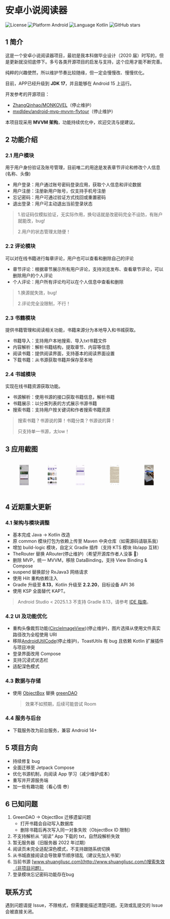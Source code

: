 

# 安卓小说阅读器

<p >
  <img src="https://img.shields.io/hexpm/l/plug.svg" alt="License" />
  <img src="https://img.shields.io/badge/Platform-Android-brightgreen?style=flat-square" alt="Platform Android" />
  <img src="https://img.shields.io/badge/Language-Kotlin-blue?style=flat-square" alt="Language Kotlin" />
  <img src="https://img.shields.io/github/stars/xrn1997/android-ebook?style=social" alt="GitHub stars" />
</p>



## 1 简介

这是一个安卓小说阅读器项目，最初是我本科做毕业设计（2020 届）时写的，但是更新就没彻底停下。多亏各类开源项目的启发与支持，这个应用才能不断完善。

纯粹的兴趣使然，所以维护节奏比较随缘，但一定会慢慢改、慢慢优化。

目前，APP已经升级到 **JDK 17**，并且能够在 Android 15 上运行。

开发参考的开源项目：

- [ZhangQinhao/MONKOVEL](https://github.com/ZhangQinhao/MONKOVEL)（停止维护）
- [mxdldev/android-mvp-mvvm-flytour](https://github.com/mxdldev/android-mvp-mvvm-flytour)（停止维护）

本项目现采用 **MVVM 架构**，功能持续优化中，欢迎交流与提建议。

## 2 功能介绍

### 2.1 用户模块

用于用户身份验证及账号管理，目前唯二的用途是发表章节评论和修改个人信息(名称、头像)

- 用户登录：用户通过账号密码登录应用，获取个人信息和评论数据
- 用户注册：注册新用户账号，仅支持手机号注册
- 忘记密码：用户可通过验证方式找回或重置密码
- 退出登录：用户可主动退出当前登录状态

> 1.验证码仅模拟验证，无实际作用，换句话就是改密码完全不设防，有账户就能改，bug!
>
> 2.用户的状态管理太随便！

### 2.2 评论模块

可以对在线书籍进行每章评论，用户也可以查看和删除自己的评论

- 章节评论：根据章节展示所有用户评论，支持浏览发布、查看章节评论，可以删除用户的个人评论
- 个人评论：用户所有评论均可以在个人信息中查看和删除

> 1.换源就失效，bug!
>
> 2.评论完全没限制，不行！

### 2.3 书籍模块

提供书籍管理和阅读相关功能，书籍来源分为本地导入和书城获取。

- 书籍导入：支持用户本地搜索、导入txt书籍文件
- 内容解析：解析书籍结构，提取章节、内容等信息
- 阅读书籍：提供阅读界面，支持基本的阅读界面设置
- 下载书籍：从书源获取书籍并保存至本地

### 2.4 书城模块

实现在线书籍资源获取功能。

- 书源解析：使用书源的接口获取书籍信息，解析书籍
- 书籍展示：以分类列表的方式展示书源书籍
- 搜索书籍：支持用户按关键词和作者搜索书籍资源

>搜索书籍？书源说的算！书籍分类？书源说的算！
>
>只支持单一书源，太low！

## 3 应用截图

<div style="display: flex; justify-content: center;">
  <figure style="text-align: center; margin-right: 20px;">
    <img src="./image/book.jpg" alt="Image 1" style="width: 200px; padding: 5px;">
  </figure>
  <figure style="text-align: center; margin-right: 20px;">
    <img src="./image/find.jpg" alt="Image 2" style="width: 200px; padding: 5px;">
  </figure>
  <figure style="text-align: center;">
    <img src="./image/me.jpg" alt="Image 3" style="width: 200px; padding: 5px;">
  </figure>
  <figure style="text-align: center;">
    <img src="./image/read.jpg" alt="Image 3" style="width: 200px; padding: 5px;">
  </figure>
  <figure style="text-align: center;">
    <img src="./image/login.jpg" alt="Image 3" style="width: 200px; padding: 5px;">
  </figure>
</div>


## 4 近期重大更新

### 4.1 架构与模块调整

- 基本完成 Java → Kotlin 改造
- 原 common 模块打包为依赖上传至 Maven 中央仓库（如需源码请联系我）
- 增加 build-logic 模块，自定义 Gradle 插件（支持 KTS 模块 lib/app 互转）
- TheRouter 替换 ARouter(停止维护)（希望开源库作者人没事 🙏）
- 删除 MVP，统一 MVVM，移除 DataBinding，支持 View Binding & Compose
- suspend 替换部分 RxJava3 网络请求
- 使用 Hilt 重构依赖注入
- Gradle 升级至 **8.13**，Kotlin 升级至 **2.2.20**，目标设备 API 36
- 使用 KSP 全面替代 KAPT。

> Android Studio < 2025.1.3 不支持 Gradle 8.13，请参考 [IDE 指南](https://developer.android.google.cn/studio/releases?hl=zh-cn)。

### 4.2 UI 及功能优化

- 重构头像裁剪功能([CircleImageView](https://github.com/hdodenhof/CircleImageView))(停止维护)，图片选择从使用文件真实路径改为全程使用 URI
- 移除[AndroidUtilCode](https://github.com/Blankj/AndroidUtilCode)(停止维护)，ToastUtils 有 bug 且依赖 Kotlin 扩展插件与项目冲突
- 登录界面改用 Compose
- 支持沉浸式状态栏
- 适配深色模式

### 4.3 数据与存储

- 使用 [ObjectBox](https://objectbox.io/) 替换 [greenDAO](https://github.com/greenrobot/greenDAO)

  > 效果不如预期，后续可能尝试 Room

### 4.4 服务与后台

- 下载服务改为前台服务，兼容 Android 14+

## 5 项目方向

- 持续修复 bug
- 全面迁移至 Jetpack Compose
- 优化书源机制，向阅读 App 学习（减少维护成本）
- 重写并开源服务端
- 加一些有趣功能（看心情 😎）

## 6 已知问题

1. GreenDAO → ObjectBox 迁移遗留问题
    - 打开书籍会自动写入数据库
    - 删除书籍后再次写入同一对象失败（ObjectBox ID 限制）
2. 不支持解析从 “阅读” App 下载的 txt，自然段解析失效
3. 暂无服务器（旧服务器 2022 年过期）
4. 阅读页未完全适配深色模式，不支持跟随系统切换
5. 从书城直接阅读会导致章节顺序错乱（建议先加入书架）
6. 当前书源 [www.shuangliusc.com](http://www.shuangliusc.com/)搜索失效（非项目问题）
7. 登录模块忘记密码功能存在bug

## 联系方式

遇到问题请提 Issue，不限格式，但需要能描述清楚问题。无效或乱提交的 Issue 会被直接关闭。

